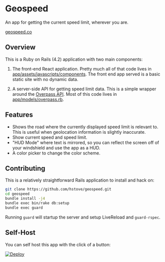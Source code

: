# Geospeed

An app for getting the current speed limit, wherever you are.

[geospeed.co](http://geospeed.co)

## Overview

This is a Ruby on Rails (4.2) application with two main components:

1. The front-end React application. Pretty much all of that code lives in
[app/assets/javascripts/components](https://github.com/hstove/geospeed/tree/master/app/assets/javascripts/components). The front end app served is a basic static site
with no dynamic data.

2. A server-side API for getting speed limit data. This is a simple wrapper around
the [Overpass API](http://overpass-api.de/). Most of this code lives in
[app/models/overpass.rb](https://github.com/hstove/geospeed/blob/master/app/models/overpass.rb).

## Features

- Shows the road where the currently displayed speed limit is relevant to. This
is useful when geolocation information is slightly inaccurate.
- Show current speed and speed limit.
- "HUD Mode" where text is mirrored, so you can reflect the screen off of your
windshield and use the app as a HUD.
- A color picker to change the color scheme.

## Contributing

This is a relatively straightforward Rails application to install and hack on:

```bash
git clone https://github.com/hstove/geospeed.git
cd geospeed
bundle install -j4
bundle exec bin/rake db:setup
bundle exec guard
```

Running `guard` will startup the server and setup LiveReload and `guard-rspec`.

## Self-Host

You can self host this app with the click of a button:

[![Deploy](https://www.herokucdn.com/deploy/button.png)](https://heroku.com/deploy?template=https://github.com/hstove/geospeed)

